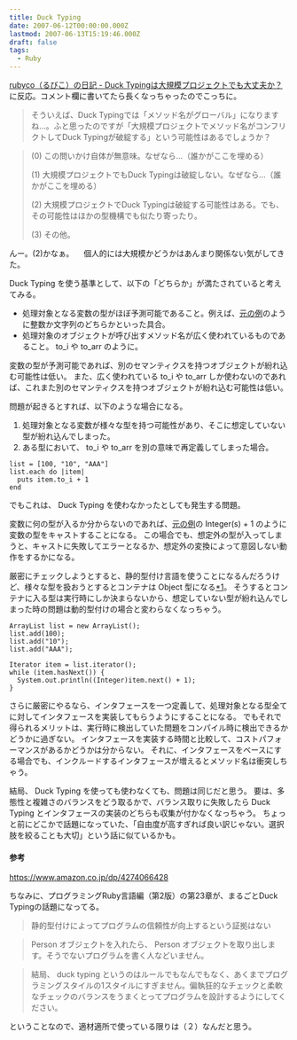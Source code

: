 ```yaml
---
title: Duck Typing
date: 2007-06-12T00:00:00.000Z
lastmod: 2007-06-13T15:19:46.000Z
draft: false
tags:
  - Ruby
---
```


[rubyco（るびこ）の日記 - Duck Typingは大規模プロジェクトでも大丈夫か？](http://d.hatena.ne.jp/rubyco/20070612/ducktyping)に反応。コメント欄に書いてたら長くなっちゃったのでこっちに。

> そういえば、Duck Typingでは「メソッド名がグローバル」になりますね…。ふと思ったのですが「大規模プロジェクトでメソッド名がコンフリクトしてDuck Typingが破綻する」という可能性はあるでしょうか？

> (0) この問いかけ自体が無意味。なぜなら…（誰かがここを埋める）
>
> (1) 大規模プロジェクトでもDuck Typingは破綻しない。なぜなら…（誰かがここを埋める）
>
> (2) 大規模プロジェクトでDuck Typingは破綻する可能性はある。でも、その可能性はほかの型機構でも似たり寄ったり。
>
> (3) その他。

んー。(2)かなぁ。 　個人的には大規模かどうかはあんまり関係ない気がしてきた。

Duck Typing を使う基準として、以下の「どちらか」が満たされていると考えてみる。

* 処理対象となる変数の型がほぼ予測可能であること。例えば、[元の例](http://d.hatena.ne.jp/rubyco/20070612/ducktyping)のように整数か文字列のどちらかといった具合。
* 処理対象のオブジェクトが呼び出すメソッド名が広く使われているものであること。 to\_i や to\_arr のように。

変数の型が予測可能であれば、別のセマンティクスを持つオブジェクトが紛れ込む可能性は低い。 また、広く使われている to\_i や to\_arr しか使わないのであれば、これまた別のセマンティクスを持つオブジェクトが紛れ込む可能性は低い。

問題が起きるとすれば、以下のような場合になる。

1. 処理対象となる変数が様々な型を持つ可能性があり、そこに想定していない型が紛れ込んでしまった。
2. ある型において、 to\_i や to\_arr を別の意味で再定義してしまった場合。

```
list = [100, "10", "AAA"]
list.each do |item|
  puts item.to_i + 1
end
```

でもこれは、 Duck Typing を使わなかったとしても発生する問題。

変数に何の型が入るか分からないのであれば、[元の例](http://d.hatena.ne.jp/rubyco/20070612/plus)の Integer(s) + 1 のように変数の型をキャストすることになる。 この場合でも、想定外の型が入ってしまうと、キャストに失敗してエラーとなるか、想定外の変換によって意図しない動作をするかになる。

厳密にチェックしようとすると、静的型付け言語を使うことになるんだろうけど、様々な型を扱おうとするとコンテナは Object 型になる[\*1](# "Java1.2の頃の知識なので、1.5以降は違うかも…")。 そうするとコンテナに入る型は実行時にしか決まらないから、想定していない型が紛れ込んでしまった時の問題は動的型付けの場合と変わらなくなっちゃう。

```
ArrayList list = new ArrayList();
list.add(100);
list.add("10");
list.add("AAA");

Iterator item = list.iterator();
while (item.hasNext()) {
  System.out.println((Integer)item.next() + 1);
}
```

さらに厳密にやるなら、インタフェースを一つ定義して、処理対象となる型全てに対してインタフェースを実装してもらうようにすることになる。 でもそれで得られるメリットは、実行時に検出していた問題をコンパイル時に検出できるかどうかに過ぎない。 インタフェースを実装する時間と比較して、コストパフォーマンスがあるかどうかは分からない。 それに、インタフェースをベースにする場合でも、インクルードするインタフェースが増えるとメソッド名は衝突しちゃう。

結局、 Duck Typing を使っても使わなくても、問題は同じだと思う。 要は、多態性と複雑さのバランスをどう取るかで、バランス取りに失敗したら Duck Typing とインタフェースの実装のどちらも収集が付かなくなっちゃう。 ちょっと前にどこかで話題になっていた、「自由度が高すぎれば良い訳じゃない。選択肢を絞ることも大切」という話に似ているかも。

#### 参考

<https://www.amazon.co.jp/dp/4274066428>

ちなみに、プログラミングRuby言語編（第2版）の第23章が、まるごとDuck Typingの話題になってる。

> 静的型付けによってプログラムの信頼性が向上するという証拠はない

> Person オブジェクトを入れたら、 Person オブジェクトを取り出します。そうでないプログラムを書く人などいません。

> 結局、 duck typing というのはルールでもなんでもなく、あくまでプログラミングスタイルの1スタイルにすぎません。偏執狂的なチェックと柔軟なチェックのバランスをうまくとってプログラムを設計するようにしてください。

ということなので、適材適所で使っている限りは（２）なんだと思う。
